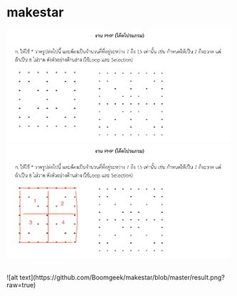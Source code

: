 # makestar

![alt text](https://github.com/Boomgeek/makestar/blob/master/36223426_1628642613851209_5395952905012379648_n%20(1).png?raw=true)
<br />
![alt text](https://github.com/Boomgeek/makestar/blob/master/36223426_1628642613851209_5395952905012379648_n.png?raw=true)

<br />
![alt text](https://github.com/Boomgeek/makestar/blob/master/result.png?raw=true)


